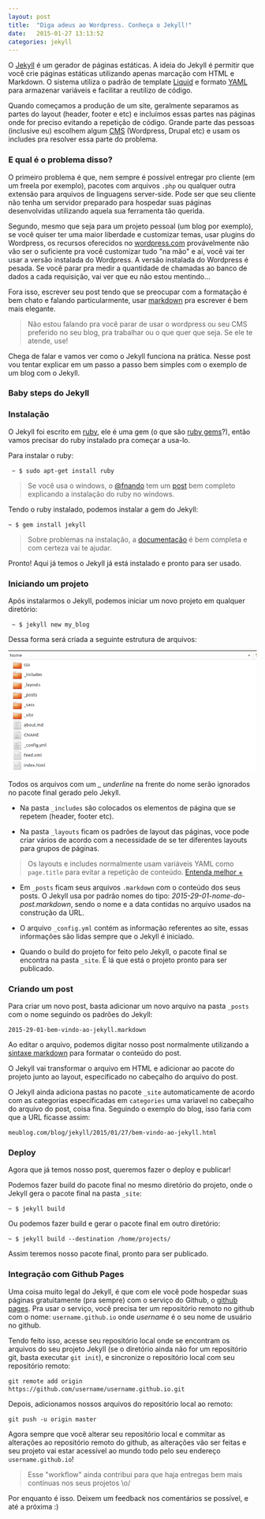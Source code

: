```yaml
---
layout: post
title:  "Diga adeus ao Wordpress. Conheça o Jekyll!"
date:   2015-01-27 13:13:52
categories: jekyll
---
```

O [Jekyll][jekyll] é um gerador de páginas estáticas. A ideia do Jekyll é permitir que você crie páginas estáticas utilizando apenas marcação com HTML e Markdown. O sistema utiliza o padrão de template [Liquid][liquid] e formato [YAML][yaml] para armazenar variáveis e facilitar a reutilizo de código.

Quando começamos a produção de um site, geralmente separamos as partes do layout (header, footer e etc) e incluímos essas partes nas páginas onde for preciso evitando a repetição de código. Grande parte das pessoas (inclusive eu) escolhem algum [CMS][cms] (Wordpress, Drupal etc) e usam os includes pra resolver essa parte do problema. 

### E qual é o problema disso?
O primeiro problema é que, nem sempre é possível entregar pro cliente (em um freela por exemplo), pacotes com arquivos `.php` ou qualquer outra extensão para arquivos de linguagens server-side. Pode ser que seu cliente não tenha um servidor preparado para hospedar suas páginas desenvolvidas utilizando aquela sua ferramenta tão querida.

Segundo, mesmo que seja para um projeto pessoal (um blog por exemplo), se você quiser ter uma maior liberdade e customizar temas, usar plugins do Wordpress, os recursos oferecidos no [wordpress.com][wordpress] provávelmente não vão ser o suficiente pra você customizar tudo "na mão" e aí, você vai ter usar a versão instalada do Wordpress.
A versão instalada do Wordpress é pesada. Se você parar pra medir a quantidade de chamadas ao banco de dados a cada requisição, vai ver que eu não estou mentindo...

Fora isso, escrever seu post tendo que se preocupar com a formatação é bem chato e falando particularmente, usar [markdown][markdown] pra escrever é bem mais elegante.

> Não estou falando pra você parar de usar o wordpress ou seu CMS preferido no seu blog, pra trabalhar ou o que quer que seja. Se ele te atende, use!

Chega de falar e vamos ver como o Jekyll funciona na prática. Nesse post vou tentar explicar em um passo a passo bem simples com o exemplo de um blog com o Jekyll.

### Baby steps do Jekyll


### Instalação
O Jekyll foi escrito em [ruby][ruby-link], ele é uma gem (o que são [ruby gems][ruby-gems]?), então vamos precisar do ruby instalado pra começar a usa-lo.

Para instalar o ruby:

```
 ~ $ sudo apt-get install ruby
```

> Se você usa o windows, o [@fnando][nando-twitter] tem um [post][nando-post] bem completo explicando a instalação do ruby no windows.

Tendo o ruby instalado, podemos instalar a gem do Jekyll:

```
~ $ gem install jekyll
```

> Sobre problemas na instalação, a [documentação][jekyll-install] é bem completa e com certeza vai te ajudar.


Pronto! Aqui já temos o Jekyll já está instalado e pronto para ser usado.


### Iniciando um projeto
Após instalarmos o Jekyll, podemos iniciar um novo projeto em qualquer diretório:

```
 ~ $ jekyll new my_blog
```

Dessa forma será criada a seguinte estrutura de arquivos:

![Estrutura de arquivos](https://raw.githubusercontent.com/andreybleme/andreybleme.github.io/master/assets/img/estrutura_de_arquivos.png "Estrutura de arquivos")

Todos os arquivos com um *_ underline* na frente do nome serão ignorados no pacote final gerado pelo Jekyll.

- Na pasta `_includes` são colocados os elementos de página que se repetem (header, footer etc).

- Na pasta `_layouts` ficam os padrões de layout das páginas, voce pode criar vários de acordo com a necessidade de se ter diferentes layouts para grupos de páginas.

> Os layouts e includes normalmente usam variáveis YAML como `page.title` para evitar a repetição de conteúdo. [Entenda melhor +][yaml-doc]

- Em `_posts` ficam seus arquivos `.markdown` com o conteúdo dos seus posts. O Jekyll usa por padrão nomes do tipo: *2015-29-01-nome-do-post.markdown*, sendo o nome e a data contidas no arquivo usados na construção da URL.

- O arquivo `_config.yml` contém as informação referentes ao site, essas informações são lidas sempre que o Jekyll é iniciado. 

- Quando o build do projeto for feito pelo Jekyll, o pacote final se encontra na pasta `_site`. É lá que está o projeto pronto para ser publicado. 


### Criando um post
Para criar um novo post, basta adicionar um novo arquivo na pasta `_posts` com o nome seguindo os padrões do Jekyll:

```
2015-29-01-bem-vindo-ao-jekyll.markdown
```

Ao editar o arquivo, podemos digitar nosso post normalmente utilizando a [sintaxe markdown][markdown-sintaxe] para formatar o conteúdo do post. 

O Jekyll vai transformar o arquivo em HTML e adicionar ao pacote do projeto junto ao layout, especificado no cabeçalho do arquivo do post.

O Jekyll ainda adiciona pastas no pacote `_site` automaticamente de acordo com as categorias especificadas em `categories` uma variavel no cabeçalho do arquivo do post, coisa fina. Seguindo o exemplo do blog, isso faria com que a URL ficasse assim: 

```
meublog.com/blog/jekyll/2015/01/27/bem-vindo-ao-jekyll.html
```


### Deploy
Agora que já temos nosso post, queremos fazer o deploy e publicar!

Podemos fazer build do pacote final no mesmo diretório do projeto, onde o Jekyll gera o pacote final na pasta `_site`:

```
~ $ jekyll build
```

Ou podemos fazer build e gerar o pacote final em outro diretório:

```
~ $ jekyll build --destination /home/projects/
```

Assim teremos nosso pacote final, pronto para ser publicado.


### Integração com Github Pages 
Uma coisa muito legal do Jekyll, é que com ele você pode hospedar suas páginas gratuitamente (pra sempre) com o serviço do Github, o [github pages][git-pages]. 
Pra usar o serviço, você precisa ter um repositório remoto no github com o nome: `username.github.io` onde *username* é o seu nome de usuário no github.

Tendo feito isso,  acesse seu repositório local onde se encontram os arquivos do seu projeto Jekyll (se o diretório ainda não for um repositório git, basta executar `git init`), e sincronize o repositório local com seu repositório remoto:

```
git remote add origin https://github.com/username/username.github.io.git
```

Depois, adicionamos nossos arquivos do repositório local ao remoto:

```
git push -u origin master
```

Agora sempre que você alterar seu repositório local e commitar as alterações ao repositório remoto do github, as alterações vão ser feitas e seu projeto vai estar acessível ao mundo todo pelo seu endereço `username.github.io`!

> Esse "workflow" ainda contribui para que haja entregas bem mais contínuas nos seus projetos \o/


Por enquanto é isso. Deixem um feedback nos comentários se possível, e até a próxima :) 




[jekyll]:      		http://jekyllrb.com
[liquid]: 	   		http://liquidmarkup.org/
[yaml]:		   		http://pt.wikipedia.org/wiki/YAML
[cms]: 		   		http://pt.wikipedia.org/wiki/Sistema_de_gerenciamento_de_conte%C3%BAdo
[wordpress]:   		http://wordpress.com
[markdown]:    		https://github.com/adam-p/markdown-here/wiki/Markdown-Cheatsheet#code
[ruby-link]: 		http://pt.wikipedia.org/wiki/Ruby_%28linguagem_de_programa%C3%A7%C3%A3o%29
[nando-post]: 		http://simplesideias.com.br/configurando-ruby-rails-mysql-e-git-no-windows
[nando-twitter]: 	https://twitter.com/fnando
[ruby-gems]: 		https://rubygems.org/
[jekyll-install]: 	http://jekyllrb.com/docs/installation/
[markdown-sintaxe]: https://github.com/adam-p/markdown-here/wiki/Markdown-Here-Cheatsheet
[yaml-doc]: 		http://jekyllrb.com/docs/frontmatter/
[git-pages]: 		https://pages.github.com/
